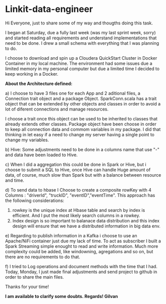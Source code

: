 # Linkit-data-engineer 

Hi Everyone, just to share some of my way and thougths doing this task.  

I began at Saturday, due a fully last week (was my last sprint week, sorry) and started reading all requirements and understand implementations that need to be done. I drew a small schema with everything that I was planning to do. 

I choose to download and spin up a Cloudera QuickStart Cluster in Docker Container in my local machine. 
The environment had some issues due a limited memory in my personal computer but due a limited time I decided to keep working in a Docker.

**About the Architecture defined:**

a) I choose to have 3 files one for each App and 2 aditional files, a Connection trait object and a package Object. SparkConn.scala has a trait object that can be
extended by other objects and classes in order to avoid a lot of diferent connections and manage resources. 

I choose a trait once this object can be used to be inherited to classes that already extends other classes.
Package object have been choose in order to keep all connection data and commom variables in my package. I did that thinking in let easy if 
a need to change my server having a single point to change my variables.

b) Hive: Some adjustments need to be done in a columns name that use "-" and data have been loaded to Hive.

c) When I did a aggregation this could be done in Spark or Hive, but i choose to submit a SQL to Hive, once Hive can handle Huge amount of data, of course, 
much slow than Spark but with a balance between resource and time.

d) To send data to hbase I Choose to create a composite rowKey with 4 Columns : "driverId", "truckID", "eventID","eventTime". This approach has the following
considerations: 
1) rowkey is the unique index at Hbase table and search by index is efficient. And I put the most likely search columns in a rowkey. 
2) Index design is so important to balanace data distribution and this index design will ensure that we have a distributed information in big data env.

e) Regarding to publish information in a Kafka i choose to use an Apache/NiFi container just due my lack of time. To act as subscriber I built a Spark Streaming 
simple enought to read and write information. Much more complexity could be added, like windowning, agregations and so on, but there are no requirements
to do that.

f) I tried to Log operations and document methods with the time that I had. Today, Monday, I just made final adjustments and send project to github in 
order to share the main files.  

Thanks for your time!

**I am available to clarify some doubts. Regards! Gilvan**
